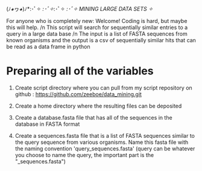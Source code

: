 (ﾉ◕ヮ◕)ﾉ*:･ﾟ✧ *:･ﾟ✧*:･ﾟ✧ *:･ﾟ✧ MINING LARGE DATA SETS  ✧*

 For anyone who is completely new: Welcome! Coding is hard, but maybe this will help. /n
 This script will search for sequentially similar entries to a query in a large data base /n
 The input is a list of FASTA sequences from known organisms and the output is a csv of sequentially similar hits that can be read as a data frame in python

>>>>>>>>>>>>>>>>>>>>>>>>>>>>>>>>>>>>>>>>
# Preparing all of the variables
>>>>>>>>>>>>>>>>>>>>>>>>>>>>>>>>>>>>>>>>>>

 1. Create script directory where you can pull from my script repository on github : https://github.com/zeeboe/data_mining.git

 2. Create a home directory where the resulting files can be deposited

 3. Create a database.fasta file that has all of the sequences in the database in FASTA format

 4. Create a sequences.fasta file that is a list of FASTA sequences similar to the query sequence from various organisms. Name this fasta file with the naming convention 'query_sequences.fasta' (query can be whatever you choose to name the query, the important part is the "_sequences.fasta")
